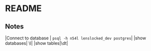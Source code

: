 # README

## Notes

|Connect to database | `psql -h n54l lenslocked_dev postgres`|
|show databases| \l|
|show tables|\dt|
